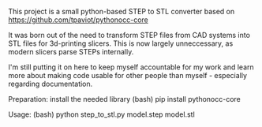 This project is a small python-based STEP to STL converter based on https://github.com/tpaviot/pythonocc-core

It was born out of the need to transform STEP files from CAD systems into STL files for 3d-printing slicers. This is now largely unneccessary, as modern slicers parse STEPs internally.

I'm still putting it on here to keep myself accountable for my work and learn more about making code usable for other people than myself - especially regarding documentation.

Preparation: install the needed library (bash)
pip install pythonocc-core

Usage: (bash)
python step_to_stl.py model.step model.stl



